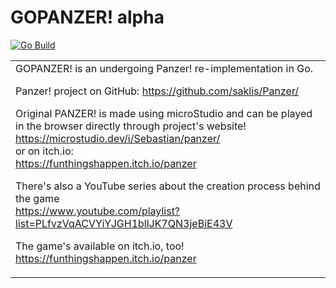 <p>
<h1>GOPANZER! alpha</h1>
</p>

[![Go Build](https://github.com/saklis/GoPanzer/actions/workflows/go_build.yml/badge.svg)](https://github.com/saklis/GoPanzer/actions/workflows/go_build.yml)

<table>
<tr>
  <td>
GOPANZER! is an undergoing Panzer! re-implementation in Go.

Panzer! project on GitHub: https://github.com/saklis/Panzer/

Original PANZER! is made using microStudio and can be played in the browser directly through project's website!  
https://microstudio.dev/i/Sebastian/panzer/  
or on itch.io:  
https://funthingshappen.itch.io/panzer  

There's also a YouTube series about the creation process behind the game  
https://www.youtube.com/playlist?list=PLfvzVqACVYiYJGH1bllJK7QN3jeBiE43V

The game's available on itch.io, too!  
https://funthingshappen.itch.io/panzer
  </td>
</tr>
</table>

